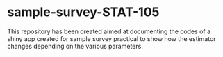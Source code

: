 # sample-survey-STAT-105
This repository has been created aimed at documenting the codes of a shiny app created for sample survey practical to show how the estimator changes depending on the various parameters. 
